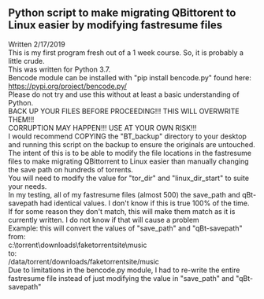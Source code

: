 ## Python script to make migrating QBittorent to Linux easier by modifying fastresume files  
Written 2/17/2019  
This is my first program fresh out of a 1 week course. So, it is probably a little crude.  
This was written for Python 3.7.  
Bencode module can be installed with "pip install bencode.py" found here: https://pypi.org/project/bencode.py/  
Please do not try and use this without at least a basic understanding of Python.  
BACK UP YOUR FILES BEFORE PROCEEDING!!! THIS WILL OVERWRITE THEM!!!  
CORRUPTION MAY HAPPEN!!! USE AT YOUR OWN RISK!!!  
I would recommend COPYING the "BT_backup" directory to your desktop and running this script on the backup to ensure the originals are untouched.  
The intent of this is to be able to modify the file locations in the fastresume files to make migrating QBittorrent to Linux easier than manually changing the save path on hundreds of torrents.  
You will need to modify the value for "tor_dir" and "linux_dir_start" to suite your needs.  
In my testing, all of my fastresume files (almost 500) the save_path and qBt-savepath had identical values. I don't know if this is true 100% of the time.  
If for some reason they don't match, this will make them match as it is currently written. I do not know if that will cause a problem  
Example: this will convert the values of "save_path" and "qBt-savepath" from:  
c:\torrent\downloads\faketorrentsite\music  
to:  
/data/torrent/downloads/faketorrentsite/music  
Due to limitations in the bencode.py module, I had to re-write the entire fastresume file instead of just modifying the value in "save_path" and "qBt-savepath"  
